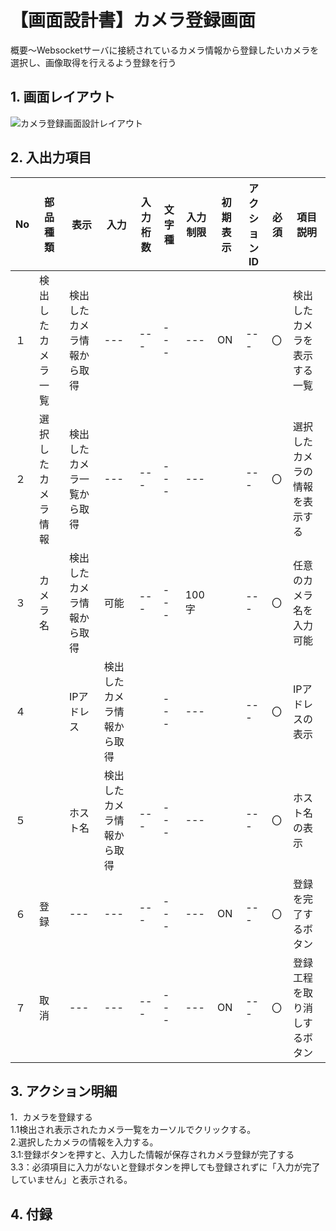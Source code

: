# 【画面設計書】カメラ登録画面
概要～Websocketサーバに接続されているカメラ情報から登録したいカメラを選択し、画像取得を行えるよう登録を行う

## 1. 画面レイアウト

![カメラ登録画面設計レイアウト](https://github.com/user-attachments/assets/62e733de-dc19-4f06-91ac-2e0a38e18b91)

## 2. 入出力項目

|No|部品種類|表示|入力|入力桁数|文字種|入力制限|初期表示|アクションID|必須|項目説明|
|---|---|---|---|---|---|---|---|---|---|---| 
|１|検出したカメラ一覧|検出したカメラ情報から取得|---|---|---|---|ON|---|〇|検出したカメラを表示する一覧|  
|２|選択したカメラ情報|検出したカメラ一覧から取得|---|---|---|---||---|〇|選択したカメラの情報を表示する|  
|３|カメラ名|検出したカメラ情報から取得|可能|---|---|100字||---|〇|任意のカメラ名を入力可能|  
|４||IPアドレス|検出したカメラ情報から取得||---|---||---|〇|IPアドレスの表示|  
|５||ホスト名|検出したカメラ情報から取得|---|---|---||---|〇|ホスト名の表示|  
|６|登録|---|---|---|---|---|ON|---|〇|登録を完了するボタン|  
|７|取消|---|---|---|---|---|ON|---|〇|登録工程を取り消しするボタン|  

## 3. アクション明細
1．カメラを登録する  
1.1検出され表示されたカメラ一覧をカーソルでクリックする。  
2.選択したカメラの情報を入力する。  
3.1:登録ボタンを押すと、入力した情報が保存されカメラ登録が完了する  
3.3：必須項目に入力がないと登録ボタンを押しても登録されずに「入力が完了していません」と表示される。  

## 4. 付録
